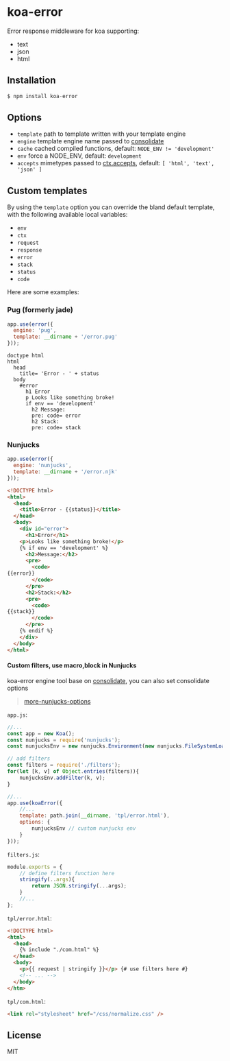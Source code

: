 # koa-error

  Error response middleware for koa supporting:

- text
- json
- html

## Installation

```js
$ npm install koa-error
```

## Options

 - `template` path to template written with your template engine
 - `engine` template engine name passed to [consolidate](https://github.com/tj/consolidate.js)
 - `cache` cached compiled functions, default: `NODE_ENV != 'development'`
 - `env` force a NODE_ENV, default: `development`
 - `accepts` mimetypes passed to [ctx.accepts](https://github.com/koajs/koa/blob/master/docs/api/request.md#requestacceptstypes), default: `[ 'html', 'text', 'json' ]`

## Custom templates

  By using the `template` option you can override the bland default template,
  with the following available local variables:

  - `env`
  - `ctx`
  - `request`
  - `response`
  - `error`
  - `stack`
  - `status`
  - `code`

Here are some examples:

### Pug (formerly jade)

```js
app.use(error({
  engine: 'pug',
  template: __dirname + '/error.pug'
}));
```

```jade
doctype html
html
  head
    title= 'Error - ' + status
  body
    #error
      h1 Error
      p Looks like something broke!
      if env == 'development'
        h2 Message:
        pre: code= error
        h2 Stack:
        pre: code= stack
```

### Nunjucks

```js
app.use(error({
  engine: 'nunjucks',
  template: __dirname + '/error.njk'
}));
```

```html
<!DOCTYPE html>
<html>
  <head>
    <title>Error - {{status}}</title>
  </head>
  <body>
    <div id="error">
      <h1>Error</h1>
    <p>Looks like something broke!</p>
    {% if env == 'development' %}
      <h2>Message:</h2>
      <pre>
        <code>
{{error}}
        </code>
      </pre>
      <h2>Stack:</h2>
      <pre>
        <code>
{{stack}}
        </code>
      </pre>
    {% endif %}
    </div>
  </body>
</html>
```

#### Custom filters, use macro,block in Nunjucks

koa-error engine tool base on [consolidate](https://github.com/tj/consolidate.js), you can also set consolidate options 
 
> [more-nunjucks-options](https://github.com/tj/consolidate.js/blob/master/lib/consolidate.js#L1317-L1370)

`app.js`:

```js
//...
const app = new Koa();
const nunjucks = require('nunjucks');
const nunjucksEnv = new nunjucks.Environment(new nunjucks.FileSystemLoader(path.join(__dirname, 'tpl')));

// add filters
const filters = require('./filters');
for(let [k, v] of Object.entries(filters)){
    nunjucksEnv.addFilter(k, v);
}

//...
app.use(koaError({
    //...
    template: path.join(__dirname, 'tpl/error.html'),
    options: {
        nunjucksEnv // custom nunjucks env
    }
}));
```

`filters.js`:

```js
module.exports = { 
    // define filters function here
    stringify(..args){
        return JSON.stringify(...args);
    }
    //...
};
```

`tpl/error.html`:

```html
<!DOCTYPE html>
<html>
  <head>
    {% include "./com.html" %}
  </head>
  <body>
    <p>{{ request | stringify }}</p> {# use filters here #}
    <!-- ... -->
  </body>
</htm>
```

`tpl/com.html`:

```html
<link rel="stylesheet" href="/css/normalize.css" />
```


## License

  MIT
